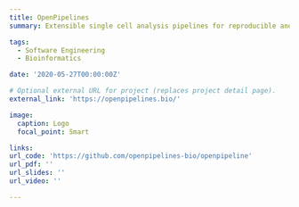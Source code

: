 ```yaml
---
title: OpenPipelines
summary: Extensible single cell analysis pipelines for reproducible and large-scale single cell processing using Viash and Nextflow. These pipelines are built using the Viash framework on top of the nextflow workflow system.

tags:
  - Software Engineering
  - Bioinformatics

date: '2020-05-27T00:00:00Z'

# Optional external URL for project (replaces project detail page).
external_link: 'https://openpipelines.bio/'

image:
  caption: Logo
  focal_point: Smart

links:
url_code: 'https://github.com/openpipelines-bio/openpipeline'
url_pdf: ''
url_slides: ''
url_video: ''

---
```



